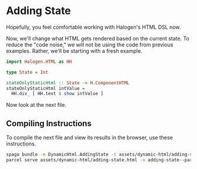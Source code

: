 # Adding State

Hopefully, you feel comfortable working with Halogen's HTML DSL now.

Now, we'll change what HTML gets rendered based on the current state. To reduce the "code noise," we will not be using the code from previous examples. Rather, we'll be starting with a fresh example.

```purescript
import Halogen.HTML as HH

type State = Int

stateOnlyStaticHtml :: State -> H.ComponentHTML
stateOnlyStaticHtml intValue =
  HH.div_ [ HH.text $ show intValue ]
```

Now look at the next file.

## Compiling Instructions

To compile the next file and view its results in the browser, use these instructions.

```bash
spago bundle -m DynamicHtml.AddingState -t assets/dynamic-html/adding-state.js
parcel serve assets/dynamic-html/adding-state.html -o adding-state--parcelified.html --open
```

